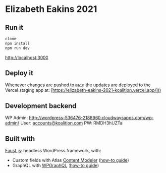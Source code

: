 # Elizabeth Eakins 2021

## Run it

```bash
clone
npm install
npm run dev
```

[http://localhost:3000]()

## Deploy it

Whenever changes are pushed to ```main``` the updates are deployed to the Vercel staging app at: [https://elizabeth-eakins-2021-koalition.vercel.app/]()

## Development backend

WP Admin: http://wordpress-536476-2188960.cloudwaysapps.com/wp-admin/
User: accounts@koalition.com
PW: RMDH3hUZTa 

## Built with

[Faust.js](https://faustjs.org/): headless WordPress framework, with:

- Custom fields with Atlas [Content Modeler](https://developers.wpengine.com/blog/what-is-atlas-content-modeler) ([how-to guide](https://faustjs.org/docs/next/guides/custom-post-types))
- GraphQL with [WPGraphQL](https://github.com/wp-graphql/wp-graphql) ([how-to guide](https://faustjs.org/docs/next/guides/fetching-data#using-the-client-to-make-queries))



